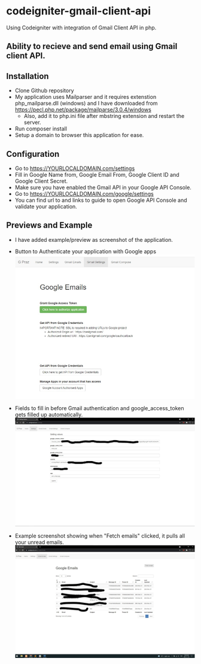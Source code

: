 # codeigniter-gmail-client-api

Using Codeigniter with integration of Gmail Client API in php.

## Ability to recieve and send email using Gmail client API.


## Installation

 - Clone Github repository
 - My application uses Mailparser and it requires extenstion php_mailparse.dll (windows) and I have downloaded from https://pecl.php.net/package/mailparse/3.0.4/windows
    - Also, add it to php.ini file after mbstring extension and restart the server.
 - Run composer install
 - Setup a domain to browser this application for ease.

## Configuration

 - Go to https://YOURLOCALDOMAIN.com/settings
 - Fill in Google Name from, Google Email From, Google Client ID and Google Client Secret.
 - Make sure you have enabled the Gmail API in your Google API Console.
 - Go to https://YOURLOCALDOMAIN.com/google/settings
 - You can find url to and links to guide to open Google API Console and validate your application.

## Previews and Example

 - I have added example/preview as screenshot of the application.
 - Button to Authenticate your application with Google apps
 ![alt Preview image 1](https://github.com/anil3a/codeigniter-gmail-client-api/blob/master/previews/gmail-api.jpg)

 - Fields to fill in before Gmail authentication and google_access_token gets filled up automatically. 
 ![alt Preview image 2](https://github.com/anil3a/codeigniter-gmail-client-api/blob/master/previews/gmail-api-2.jpg)

 - Example screenshot showing when "Fetch emails" clicked, it pulls all your unread emails.
 ![alt Preview image 3](https://github.com/anil3a/codeigniter-gmail-client-api/blob/master/previews/gmail-api-3.jpg)
